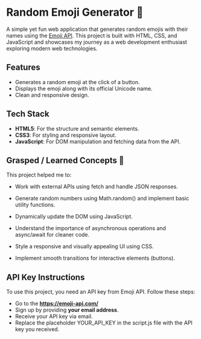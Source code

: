 # Random Emoji Generator 🎉

A simple yet fun web application that generates random emojis with their names using the [Emoji API](https://emoji-api.com/). This project is built with HTML, CSS, and JavaScript and showcases my journey as a web development enthusiast exploring modern web technologies.

## Features

- Generates a random emoji at the click of a button.
- Displays the emoji along with its official Unicode name.
- Clean and responsive design.

## Tech Stack

- **HTML5**: For the structure and semantic elements.
- **CSS3**: For styling and responsive layout.
- **JavaScript**: For DOM manipulation and fetching data from the API.

## Grasped / Learned Concepts 🌱

This project helped me to:

- Work with external APIs using fetch and handle JSON responses.

- Generate random numbers using Math.random() and implement basic utility functions.

- Dynamically update the DOM using JavaScript.

- Understand the importance of asynchronous operations and async/await for cleaner code.

- Style a responsive and visually appealing UI using CSS.

- Implement smooth transitions for interactive elements (buttons).

## API Key Instructions

To use this project, you need an API key from Emoji API. Follow these steps:

- Go to the **https://emoji-api.com/**
- Sign up by providing **your email address**.
- Receive your API key via email.
- Replace the placeholder YOUR_API_KEY in the script.js file with the API key you received.
